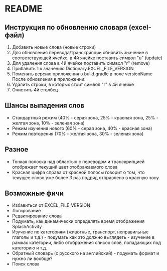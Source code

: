 # README

## Инструкция по обновлению словаря (excel-файл)
1) Добавить новые слова (новые строки)
2) Для обновления перевода/транскрипции обновить значение в соответствующей ячейке, в 4й ячейке поставить символ "u" (update)
3) Для удаления слова в 4й ячейке поставить символ "r" (remove)
4) Прибавить 1 к значению Dictionary.EXCEL_FILE_VERSION
5) Поменять версию приложения в build.gradle в поле versionName
После обновления в приложении:
6) Удалить строки, в которых стоит символ "r" в 4й ячейке
7) Очистить 4й столбец

## Шансы выпадения слов
- Стандартный режим (40% - серая зона, 25% - красная зона, 25% - желтая зона, 10% - зеленая зона)
- Режим изучения нового (60% - серая зона, 40% - красная зона)
- Режим повторения (70% - желтая зона, 30% - зеленая зона)

## Разное
- Тонкая полоска над областью с переводом и транскрипцией отображает текущий цвет отображаемого слова
- Красная цифра справа от красной полосы говорит о том, что текущее слово уже более 3 раз подряд отправлено в красную зону

## Возможные фичи
- Избавиться от EXCEL_FILE_VERSION
- Логирование
- Редактирование слова
- Подумать, как динамически определять время отображения SplashActivity
- Изучение по категориям (животные, транспорт, неправильные глаголы и т.д.) - подумать как это должно выглядеть -
  изучение в рамках категории, либо отображения список слов, попадающих под категорию и т.д.
- Обратный словарь (с русского на английский) - подумать формат и нужно ли вообще?
- Поиск слова
